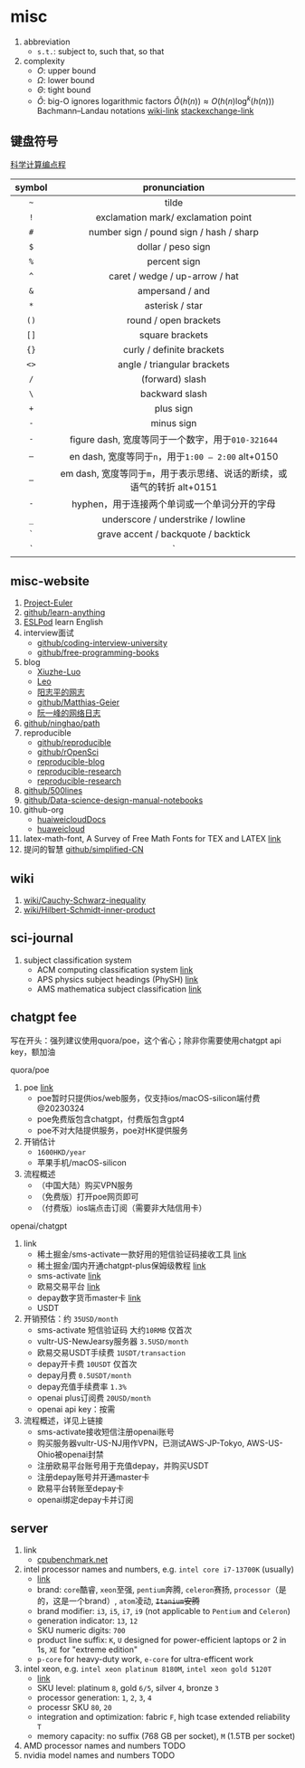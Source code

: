 # misc

1. abbreviation
   * `s.t.`: subject to, such that, so that
2. complexity
   * $O$: upper bound
   * $\Omega$: lower bound
   * $\Theta$: tight bound
   * $\tilde{O}$: big-O ignores logarithmic factors $\tilde{O}(h(n)) \approx O(h(n)\log^k(h(n)))$ Bachmann–Landau notations [wiki-link](https://en.wikipedia.org/w/index.php?title=Big_O_notation) [stackexchange-link](https://cs.stackexchange.com/a/63265)

## 键盘符号

[科学计算编点程](https://mp.weixin.qq.com/s?__biz=MzI1NTI4OTIxMA==&mid=2247484516&idx=1&sn=bfeb3bc3fc66ce7c1b7cf3b1a1c6296b&scene=4#wechat_redirect)

| symbol | pronunciation |
| :-: | :-: |
| `~` | tilde |
| `!` | exclamation mark/ exclamation point |
| `#` | number sign / pound sign / hash / sharp |
| `$` | dollar / peso sign |
| `%` | percent sign |
| `^` | caret / wedge / up-arrow / hat |
| `&` | ampersand / and |
| `*` | asterisk / star |
| `()` | round / open brackets |
| `[]` | square brackets |
| `{}` | curly / definite brackets |
| `<>` | angle / triangular brackets |
| `/` | (forward) slash |
| `\` | backward slash |
| `+` | plus sign |
| `-` | minus sign |
| `-`| figure dash, 宽度等同于一个数字，用于`010-321644` |
| `–`| en dash, 宽度等同于`n`，用于`1:00 – 2:00` alt+0150 |
| `—`| em dash, 宽度等同于`m`，用于表示思绪、说话的断续，或语气的转折 alt+0151 |
| `-` | hyphen，用于连接两个单词或一个单词分开的字母 |
| `_` | underscore / understrike / lowline |
| ``` ` ``` | grave accent / backquote / backtick |
| `|` | vertical bar / polo / pipe |

## misc-website

1. [Project-Euler](https://projecteuler.net/)
2. [github/learn-anything](https://learn-anything.xyz/)
3. [ESLPod](https://www.eslpod.com/) learn English
4. interview面试
   * [github/coding-interview-university](https://github.com/jwasham/coding-interview-university)
   * [github/free-programming-books](https://github.com/EbookFoundation/free-programming-books)
5. blog
   * [Xiuzhe-Luo](https://rogerluo.dev/)
   * [Leo](https://giggleliu.github.io/)
   * [阳志平的网志](https://www.yangzhiping.com/)
   * [github/Matthias-Geier](https://mg.readthedocs.io/)
   * [阮一峰的网络日志](http://www.ruanyifeng.com/blog/)
6. [github/ninghao/path](https://github.com/ninghao/path)
7. reproducible
   * [github/reproducible](https://github.com/uwescience/reproducible)
   * [github/rOpenSci](https://github.com/ropensci)
   * [reproducible-blog](http://reproducibleresearch.net/blog/)
   * [reproducible-research](https://www.epfl.ch/labs/lcav/research/reproducible_research/)
   * [reproducible-research](http://reproducibleresearch.net/links/)
8. [github/500lines](https://github.com/aosabook/500lines)
9. [github/Data-science-design-manual-notebooks](https://github.com/yeseullee/Data-science-design-manual-notebooks)
10. github-org
    * [huaiweicloudDocs](https://github.com/huaweicloudDocs)
    * [huaweicloud](https://github.com/huaweicloud)
11. latex-math-font, A Survey of Free Math Fonts for TEX and LATEX [link](https://tug.org/pracjourn/2006-1/hartke/hartke.pdf)
12. 提问的智慧 [github/simplified-CN](https://github.com/ryanhanwu/How-To-Ask-Questions-The-Smart-Way/blob/main/README-zh_CN.md)

## wiki

1. [wiki/Cauchy-Schwarz-inequality](https://en.wikipedia.org/wiki/Cauchy%E2%80%93Schwarz_inequality)
2. [wiki/Hilbert-Schmidt-inner-product](https://en.wikipedia.org/wiki/Hilbert%E2%80%93Schmidt_operator)

## sci-journal

1. subject classification system
   * ACM computing classification system [link](https://dl.acm.org/ccs)
   * APS physics subject headings (PhySH) [link](https://physh.org/browse)
   * AMS mathematica subject classification [link](https://mathscinet.ams.org/mathscinet/msc/msc2020.html)

## chatgpt fee

写在开头：强列建议使用quora/poe，这个省心；除非你需要使用chatgpt api key，额加油

quora/poe

1. poe [link](https://poe.com/)
   * poe暂时只提供ios/web服务，仅支持ios/macOS-silicon端付费 @20230324
   * poe免费版包含chatgpt，付费版包含gpt4
   * poe不对大陆提供服务，poe对HK提供服务
2. 开销估计
   * `1600HKD/year`
   * 苹果手机/macOS-silicon
3. 流程概述
   * （中国大陆）购买VPN服务
   * （免费版）打开poe网页即可
   * （付费版）ios端点击订阅（需要非大陆信用卡）

openai/chatgpt

1. link
   * 稀土掘金/sms-activate一款好用的短信验证码接收工具 [link](https://juejin.cn/post/7211437215335727164)
   * 稀土掘金/国内开通chatgpt-plus保姆级教程 [link](https://juejin.cn/post/7201806164392656953#heading-4)
   * sms-activate [link](https://sms-activate.org/)
   * 欧易交易平台 [link](https://www.okx.com/cn)
   * depay数字货币master卡 [link](https://www.depay.one/zh-cn/index.html)
   * USDT
2. 开销预估：约 `35USD/month`
   * sms-activate 短信验证码 大约`10RMB` 仅首次
   * vultr-US-NewJearsy服务器 `3.5USD/month`
   * 欧易交易USDT手续费 `1USDT/transaction`
   * depay开卡费 `10USDT` 仅首次
   * depay月费 `0.5USDT/month`
   * depay充值手续费率 `1.3%`
   * openai plus订阅费 `20USD/month`
   * openai api key：按需
3. 流程概述，详见上链接
   * sms-activate接收短信注册openai账号
   * 购买服务器vultr-US-NJ用作VPN，已测试AWS-JP-Tokyo, AWS-US-Ohio被openai封禁
   * 注册欧易平台账号用于充值depay，并购买USDT
   * 注册depay账号并开通master卡
   * 欧易平台转账至depay卡
   * openai绑定depay卡并订阅

## server

1. link
   * [cpubenchmark.net](https://www.cpubenchmark.net/)
2. intel processor names and numbers, e.g. `intel core i7-13700K` (usually)
   * [link](https://www.intel.com/content/www/us/en/processors/processor-numbers.html)
   * brand: `core`酷睿, `xeon`至强, `pentium`奔腾, `celeron`赛扬, `processor`（是的，这是一个brand）, `atom`凌动, ~~`Itanium`安腾~~
   * brand modifier: `i3`, `i5`, `i7`, `i9` (not applicable to `Pentium` and `Celeron`)
   * generation indicator: `13`, `12`
   * SKU numeric digits: `700`
   * product line suffix: `K`, `U` designed for power-efficient laptops or 2 in 1s, `XE` for "extreme edition"
   * `p-core` for heavy-duty work, `e-core` for ultra-efficent work
3. intel xeon, e.g. `intel xeon platinum 8180M`, `intel xeon gold 5120T`
   * [link](https://www.intel.com/content/www/us/en/products/docs/processors/processor-numbers-data-center.html)
   * SKU level: platinum `8`, gold `6/5`, silver `4`, bronze `3`
   * processor generation: `1`, `2`, `3`, `4`
   * processr SKU `80`, `20`
   * integration and optimization: fabric `F`, high tcase extended reliability `T`
   * memory capacity: no suffix (768 GB per socket), `M` (1.5TB per socket)
4. AMD processor names and numbers TODO
5. nvidia model names and numbers TODO
